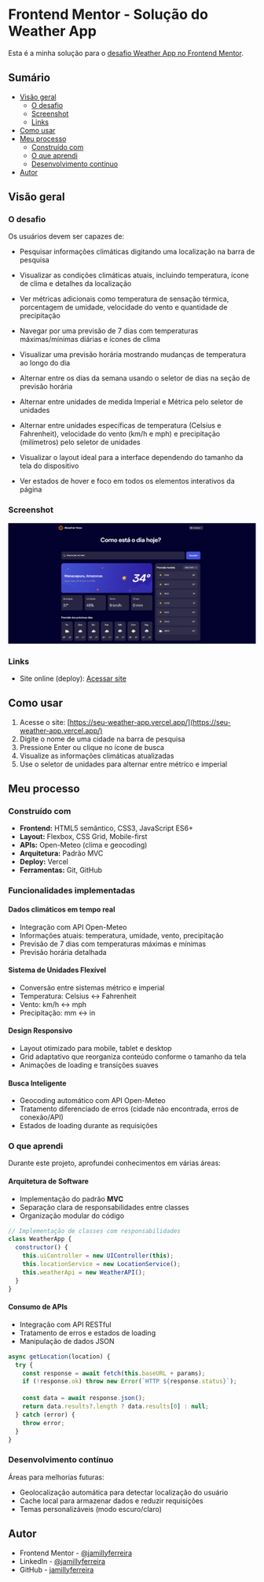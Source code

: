 # Frontend Mentor - Solução do Weather App

Esta é a minha solução para o [desafio Weather App no Frontend Mentor](https://www.frontendmentor.io/challenges/weather-app-K1FhddVm49).

## Sumário

- [Visão geral](#visao-geral)
  - [O desafio](#o-desafio)
  - [Screenshot](#screenshot)
  - [Links](#links)
- [Como usar](#como-usar)
- [Meu processo](#meu-processo)
  - [Construído com](#construido-com)
  - [O que aprendi](#o-que-aprendi)
  - [Desenvolvimento contínuo](#desenvolvimento-contínuo)
- [Autor](#autor)

## Visão geral

### O desafio

Os usuários devem ser capazes de:

- Pesquisar informações climáticas digitando uma localização na barra de pesquisa

- Visualizar as condições climáticas atuais, incluindo temperatura, ícone de clima e detalhes da localização

- Ver métricas adicionais como temperatura de sensação térmica, porcentagem de umidade, velocidade do vento e quantidade de precipitação

- Navegar por uma previsão de 7 dias com temperaturas máximas/mínimas diárias e ícones de clima
- Visualizar uma previsão horária mostrando mudanças de temperatura ao longo do dia

- Alternar entre os dias da semana usando o seletor de dias na seção de previsão horária

- Alternar entre unidades de medida Imperial e Métrica pelo seletor de unidades

- Alternar entre unidades específicas de temperatura (Celsius e Fahrenheit), velocidade do vento (km/h e mph) e precipitação (milímetros) pelo seletor de unidades

- Visualizar o layout ideal para a interface dependendo do tamanho da tela do dispositivo

- Ver estados de hover e foco em todos os elementos interativos da página

### Screenshot

![](./screenshot.png)

### Links

- Site online (deploy): [Acessar site](https://sneakers-ecommerce-product-page-vert.vercel.app/)

## Como usar

1. Acesse o site: [https://seu-weather-app.vercel.app/](https://seu-weather-app.vercel.app/)
2. Digite o nome de uma cidade na barra de pesquisa
3. Pressione Enter ou clique no ícone de busca
4. Visualize as informações climáticas atualizadas
5. Use o seletor de unidades para alternar entre métrico e imperial

## Meu processo

### Construído com

- **Frontend:** HTML5 semântico, CSS3, JavaScript ES6+
- **Layout:** Flexbox, CSS Grid, Mobile-first
- **APIs:** Open-Meteo (clima e geocoding)
- **Arquitetura:** Padrão MVC
- **Deploy:** Vercel
- **Ferramentas:** Git, GitHub

### Funcionalidades implementadas

#### Dados climáticos em tempo real

- Integração com API Open-Meteo
- Informações atuais: temperatura, umidade, vento, precipitação
- Previsão de 7 dias com temperaturas máximas e mínimas
- Previsão horária detalhada

#### Sistema de Unidades Flexível

- Conversão entre sistemas métrico e imperial
- Temperatura: Celsius ↔ Fahrenheit
- Vento: km/h ↔ mph
- Precipitação: mm ↔ in

#### Design Responsivo

- Layout otimizado para mobile, tablet e desktop
- Grid adaptativo que reorganiza conteúdo conforme o tamanho da tela
- Animações de loading e transições suaves

#### Busca Inteligente

- Geocoding automático com API Open-Meteo
- Tratamento diferenciado de erros (cidade não encontrada, erros de conexão/API)
- Estados de loading durante as requisições

### O que aprendi

Durante este projeto, aprofundei conhecimentos em várias áreas:

#### Arquitetura de Software

- Implementação do padrão **MVC**
- Separação clara de responsabilidades entre classes
- Organização modular do código

```js
// Implementação de classes com responsabilidades
class WeatherApp {
  constructor() {
    this.uiController = new UIController(this);
    this.locationService = new LocationService();
    this.weatherApi = new WeatherAPI();
  }
}
```

#### Consumo de APIs

- Integração com API RESTful
- Tratamento de erros e estados de loading
- Manipulação de dados JSON

```js
async getLocation(location) {
  try {
    const response = await fetch(this.baseURL + params);
    if (!response.ok) throw new Error(`HTTP ${response.status}`);

    const data = await response.json();
    return data.results?.length ? data.results[0] : null;
  } catch (error) {
    throw error;
  }
}
```

### Desenvolvimento contínuo

Áreas para melhorias futuras:

- Geolocalização automática para detectar localização do usuário
- Cache local para armazenar dados e reduzir requisições
- Temas personalizáveis (modo escuro/claro)

## Autor

- Frontend Mentor - [@jamillyferreira](https://www.frontendmentor.io/profile/jamillyferreira)
- LinkedIn - [@jamillyferreira](https://www.linkedin.com/in/jamillyferreira/)
- GitHub - [jamillyferreira](https://github.com/jamillyferreira)

